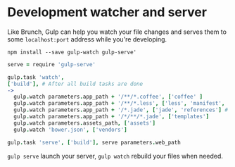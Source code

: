 # Development watcher and server

Like Brunch, Gulp can help you watch your file changes and serves them to some `localhost:port` address while you're developing.

`npm install --save gulp-watch gulp-serve'`

```coffee
serve = require 'gulp-serve'

gulp.task 'watch',
['build'], # After all build tasks are done
->
  gulp.watch parameters.app_path + '/**/*.coffee', ['coffee' ]
  gulp.watch parameters.app_path + '/**/*.less', ['less', 'manifest', 'references'] # Manifest and references task is necessary if these files are versioned
  gulp.watch parameters.app_path + '/*.jade', ['jade', 'references'] # References task only for files that contain references (but are not versioned, typically index.(jade|html))
  gulp.watch parameters.app_path + '/*/**/*.jade', ['templates']
  gulp.watch parameters.assets_path, ['assets']
  gulp.watch 'bower.json', ['vendors']
```

```coffee
gulp.task 'serve', ['build'], serve parameters.web_path
```

`gulp serve` launch your server, `gulp watch` rebuild your files when needed.

